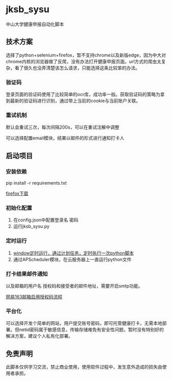 # jksb_sysu

中山大学健康申报自动化脚本

## 技术方案

选择了python+selenium+firefox，暂不支持chrome以及新版edge，因为中大对chrome内核的浏览器做了反爬，没有办法打开健康申报页面。url方式的爬虫太复杂，看了很久也没弄清楚该怎么请求，只能选择这条比较笨的办法。

### 验证码

登录页面的验证码使用了比较简单的ocr库，成功率一般。获取验证码的策略为拿到最新的验证码进行识别，通过带上当前的cookie与当前账户关联。

### 重试机制

默认会重试三次，每次间隔200s，可以在重试注解中调整

可以选择配置email模块，结果以邮件的形式进行通知打卡人

## 启动项目

### 安装依赖

pip install -r requirements.txt

[firefox下载](https://www.mozilla.org/en-US/firefox/new/)

### 初始化配置

1. 在config.json中配置登录名 密码
2. 运行jksb_sysu.py

### 定时运行

1. [window定时运行，通过计划任务，定时执行一次python脚本](https://blog.csdn.net/David_jiahuan/article/details/99960427)
2. 通过APScheduler模块，在云服务器上一直运行python文件

### 打卡结果邮件通知

以及邮箱的用户名 授权码和接受者的邮件地址，需要开启smtp功能。

[网易163邮箱启用授权码流程](https://note.youdao.com/ynoteshare/index.html?id=f9fef46114fb922b45460f4f55d96853&type=note&_time=1632103586112)



### 平台化

可以选择开发个简单的网站，用户提交账号密码，即可托管健康打卡，无需本地部署。但netid密码属于敏感信息，传输存储难免有安全性问题，暂时没有特别好的解决方案，建议个人私有化部署。


## 免责声明

此脚本仅供学习交流，禁止商业使用，使用软件过程中，发生意外造成的损失由使用者承担。